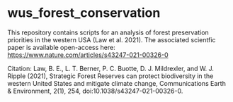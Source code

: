 # wus_forest_conservation
This repository contains scripts for an analysis of forest preservation priorities in the western USA (Law et al. 2021). The associated scientfic paper is available open-access here: https://www.nature.com/articles/s43247-021-00326-0

Citation:
Law, B. E., L. T. Berner, P. C. Buotte, D. J. Mildrexler, and W. J. Ripple (2021), Strategic Forest Reserves can protect biodiversity in the western United States and mitigate climate change, Communications Earth & Environment, 2(1), 254, doi:10.1038/s43247-021-00326-0.
